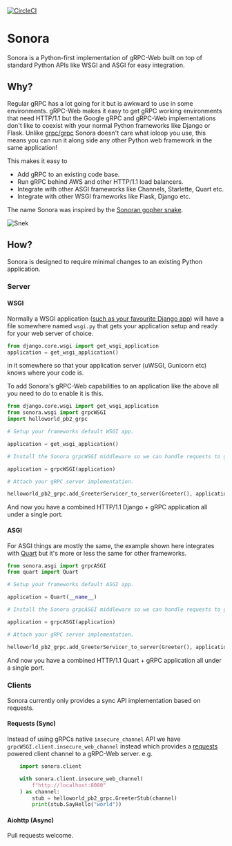 [![CircleCI](https://circleci.com/gh/public/sonora.svg?style=svg)](https://circleci.com/gh/public/sonora)

# Sonora

Sonora is a Python-first implementation of gRPC-Web built on top of standard Python APIs like WSGI and ASGI for easy integration.

## Why?

Regular gRPC has a lot going for it but is awkward to use in some environments. gRPC-Web makes it easy to get gRPC working
environments that need HTTP/1.1 but the Google gRPC and gRPC-Web implementations don't like to coexist with your normal Python
frameworks like Django or Flask. Unlike [grpc/grpc](https://github.com/grpc/grpc) Sonora doesn't care what ioloop you use, this
means you can run it along side any other Python web framework in the same application!

This makes it easy to

- Add gRPC to an existing code base.
- Run gRPC behind AWS and other HTTP/1.1 load balancers.
- Integrate with other ASGI frameworks like Channels, Starlette, Quart etc.
- Integrate with other WSGI frameworks like Flask, Django etc.

The name Sonora was inspired by the [Sonoran gopher snake](https://en.wikipedia.org/wiki/Pituophis_catenifer_affinis).

![Snek](https://i.imgur.com/eqhQnlY.jpg)

## How?

Sonora is designed to require minimal changes to an existing Python application.

### Server

#### WSGI

Normally a WSGI application ([such as your favourite Django app](https://docs.djangoproject.com/en/2.2/howto/deployment/wsgi/)) will have a file somewhere named `wsgi.py`
that gets your application setup and ready for your web server of choice.

```python
from django.core.wsgi import get_wsgi_application
application = get_wsgi_application()
```

in it somewhere so that your application server (uWSGI, Gunicorn etc) knows where your code is.

To add Sonora's gRPC-Web capabilities to an application like the above all you need to do to enable it is this.

```python
from django.core.wsgi import get_wsgi_application
from sonora.wsgi import grpcWSGI
import helloworld_pb2_grpc

# Setup your frameworks default WSGI app.

application = get_wsgi_application()

# Install the Sonora grpcWSGI middleware so we can handle requests to gRPC's paths.

application = grpcWSGI(application)

# Attach your gRPC server implementation.

helloworld_pb2_grpc.add_GreeterServicer_to_server(Greeter(), application)
```

And now you have a combined HTTP/1.1 Django + gRPC application all under a single port.

#### ASGI

For ASGI things are mostly the same, the example shown here integrates with [Quart](https://github.com/pgjones/quart) but it's more or less the same for other frameworks.

```python
from sonora.asgi import grpcASGI
from quart import Quart

# Setup your frameworks default ASGI app.

application = Quart(__name__)

# Install the Sonora grpcASGI middleware so we can handle requests to gRPC's paths.

application = grpcASGI(application)

# Attach your gRPC server implementation.

helloworld_pb2_grpc.add_GreeterServicer_to_server(Greeter(), application)
```

And now you have a combined HTTP/1.1 Quart + gRPC application all under a single port.

### Clients

Sonora currently only provides a sync API implementation based on requests.

#### Requests (Sync)

Instead of using gRPCs native `insecure_channel` API we have `grpcWSGI.client.insecure_web_channel` instead which provides a [requests](https://github.com/kennethreitz/requests) powered client channel to a gRPC-Web server. e.g.

```python
    import sonora.client

    with sonora.client.insecure_web_channel(
        f"http://localhost:8080"
    ) as channel:
        stub = helloworld_pb2_grpc.GreeterStub(channel)
        print(stub.SayHello("world"))
```

#### Aiohttp (Async)

Pull requests welcome.

